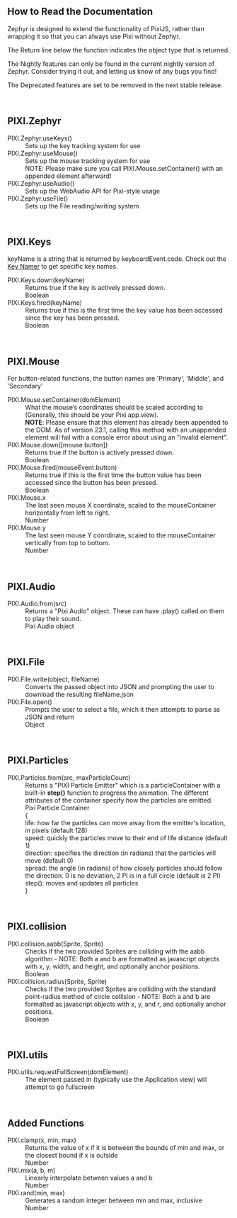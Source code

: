  <article> <h1>How to Read the Documentation</h1> <p>Zephyr is designed to extend the functionality of <span id="compatibility" class="nightly">PixiJS</span>,
 rather
 than wrapping it so that you can always use Pixi without Zephyr.</p> <p>The <span class="return">Return</span> line below the function indicates the object type that is returned.
 </p> <p>The <span class="nightly">Nightly</span> features can only be found in the current nightly version of Zephyr.
 Consider trying it out, and letting us know of any bugs you find!</p> <p>The <span class="deprecated">Deprecated</span> features are set to be removed in the next stable release.</p> <br> <h2>PIXI.Zephyr</h2> <dl> <dt>PIXI.Zephyr.useKeys()</dt> <dd>Sets up the key tracking system for use</dd> <dt>PIXI.Zephyr.useMouse()</dt> <dd>Sets up the mouse tracking system for use</dd> <dd><span class="warning">NOTE</span>: Please make sure you call PIXI.Mouse.setContainer() with an appended
 element afterward!</dd> <dt>PIXI.Zephyr.useAudio()</dt> <dd>Sets up the WebAudio API for Pixi-style usage</dd> <dt>PIXI.Zephyr.useFile()</dt> <dd>Sets up the File reading/writing system</dd> </dl> <br> <h2>PIXI.Keys</h2> <p>keyName is a string that is returned by keyboardEvent.code. Check out the <a
 href="https://zephyrjs.netlify.app/keyname">Key Namer</a> to get specific key names.</p> <dl> <dt>PIXI.Keys.down(keyName)</dt> <dd>Returns true if the key is actively pressed down.</dd> <dd class="return">Boolean</dd> <dt>PIXI.Keys.fired(keyName)</dt> <dd>Returns true if this is the first time the key value has been accessed since the key has been pressed.
 </dd> <dd class="return">Boolean</dd> </dl> <br> <h2 id="PIXI.Mouse">PIXI.Mouse</h2> <p>For button-related functions, the button names are 'Primary', 'Middle', and 'Secondary'</p> <dl> <dt>PIXI.Mouse.setContainer(domElement)</dt> <dd>What the mouse’s coordinates should be scaled according to (Generally, this should be your Pixi
 app.view).
 </dd> <dd class="warning"><strong>NOTE</strong>: Please ensure that this element has already been appended to the
 DOM.
 As of version 23.1, calling this method with an unappended element will fail with a console error about
 using an "invalid element".</dd> <dt>PIXI.Mouse.down([mouse button])</dt> <dd>Returns true if the button is actively pressed down.</dd> <dd class="return">Boolean</dd> <dt>PIXI.Mouse.fired(mouseEvent.button)</dt> <dd>Returns true if this is the first time the button value has been accessed since the button has been
 pressed.
 </dd> <dd class="return">Boolean</dd> <dt>PIXI.Mouse.x</dt> <dd>The last seen mouse X coordinate, scaled to the mouseContainer horizontally from left to right.</dd> <dd class="return">Number</dd> <dt>PIXI.Mouse.y</dt> <dd>The last seen mouse Y coordinate, scaled to the mouseContainer vertically from top to bottom.</dd> <dd class="return">Number</dd> </dl> <br> <h2>PIXI.Audio</h2> <dl> <dt>PIXI.Audio.from(src)</dt> <dd>Returns a "Pixi Audio" object. These can have .play() called on them to play their sound.</dd> <dd class="return">Pixi Audio object</dd> </dl> <br> <h2>PIXI.File</h2> <dl> <dt>PIXI.File.write(object, fileName)</dt> <dd>Converts the passed object into JSON and prompting the user to download the resulting fileName.json</dd> <dt>PIXI.File.open()</dt> <dd>Prompts the user to select a file, which it then attempts to parse as JSON and return</dd> <dd class="return">Object</dd> </dl> <br> <h2>PIXI.Particles</h2> <dl> <dt>PIXI.Particles.from(src, maxParticleCount)</dt> <dd>Returns a "PIXI Particle Emitter" which is a particleContainer with a built-in <strong>step()</strong>
 function to progress the animation. The different attributes of the container specify how the particles
 are emitted.</dd> <dd class="return">Pixi Particle Container
 <br>{
 <br>life: how far the particles can move away from the emitter's location, in pixels (default 128)
 <br>speed: quickly the particles move to their end of life distance (default 1)
 <br>direction: specifies the direction (in radians) that the particles will move (default 0)
 <br>spread: the angle (in radians) of how closely particles should follow the direction. 0 is no deviation, 2 PI is in a full circle (default is 2 PI)
 <br>step(): moves and updates all particles
 <br>}
 </dd> </dl> <br> <h2>PIXI.collision</h2> <dl> <dt>PIXI.collision.aabb(Sprite, Sprite)</dt> <dd>Checks if the two provided Sprites are colliding with the aabb algorithm - NOTE: Both a and b are
 formatted
 as javascript objects with x, y, width, and height, and optionally anchor positions.</dd> <dd class="return">Boolean</dd> <dt>PIXI.collision.radius(Sprite, Sprite)</dt> <dd>Checks if the two provided Sprites are colliding with the standard point-radius method of circle
 collision -
 NOTE: Both a and b are formatted as javascript objects with x, y, and r, and optionally anchor
 positions.
 </dd> <dd class="return">Boolean</dd> </dl> <br> <h2>PIXI.utils</h2> <dl> <dt>PIXI.utils.requestFullScreen(domElement)</dt> <dd>The element passed in (typically use the Application view) will attempt to go fullscreen</dd> </dl> <br> <h2>Added Functions</h2> <dl> <dt>PIXI.clamp(x, min, max)</dt> <dd>Returns the value of x if it is between the bounds of min and max, or the closest bound if x is outside
 </dd> <dd class="return">Number</dd> <dt>PIXI.mix(a, b, m)</dt> <dd>Linearly interpolate between values a and b</dd> <dd class="return">Number</dd> <dt>PIXI.rand(min, max)</dt> <dd>Generates a random integer between min and max, inclusive</dd> <dd class="return">Number</dd> </dl> </article> 